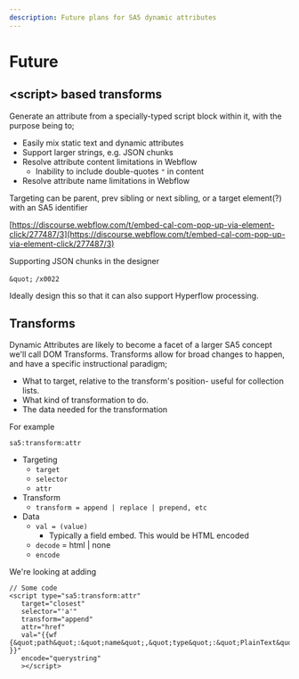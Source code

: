 ```yaml
---
description: Future plans for SA5 dynamic attributes
---
```


# Future

## \<script> based transforms

Generate an attribute from a specially-typed script block within it, with the purpose being to;

* Easily mix static text and dynamic attributes
* Support larger strings, e.g. JSON chunks
* Resolve attribute content limitations in Webflow
  * Inability to include double-quotes `"` in content&#x20;
* Resolve attribute name limitations in Webflow

Targeting can be parent, prev sibling or next sibling, or a target element(?) with an SA5 identifier

[https://discourse.webflow.com/t/embed-cal-com-pop-up-via-element-click/277487/3](https://discourse.webflow.com/t/embed-cal-com-pop-up-via-element-click/277487/3)

Supporting JSON chunks in the designer

`&quot;` `/x0022`&#x20;

Ideally design this so that it can also support Hyperflow processing.&#x20;



## Transforms

Dynamic Attributes are likely to become a facet of a larger SA5 concept we'll call DOM Transforms. Transforms allow for broad changes to happen, and have a specific instructional paradigm;

* What to target, relative to the transform's position- useful for collection lists.
* What kind of transformation to do.&#x20;
* The data needed for the transformation

For example

`sa5:transform:attr`&#x20;

* Targeting
  * `target`&#x20;
  * `selector`
  * `attr`
* Transform&#x20;
  * `transform = append | replace | prepend, etc`   &#x20;
* Data
  * `val = (value)`&#x20;
    * Typically a field embed. This would be HTML encoded&#x20;
  * `decode` = html | none
  * `encode`

We're looking at adding&#x20;



```
// Some code
<script type="sa5:transform:attr"
   target="closest"
   selector="'a'"
   transform="append"
   attr="href"   
   val="{{wf {&quot;path&quot;:&quot;name&quot;,&quot;type&quot;:&quot;PlainText&quot;\} }}"
   encode="querystring" 
   ></script>
```



